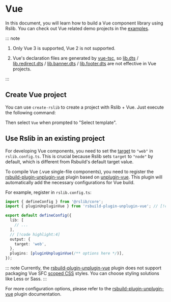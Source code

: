 # Vue

In this document, you will learn how to build a Vue component library using Rslib. You can check out Vue related demo projects in the [examples](https://github.com/web-infra-dev/rslib/tree/main/examples).

::: note

1. Only Vue 3 is supported, Vue 2 is not supported.

2. Vue's declaration files are generated by [vue-tsc](https://www.npmjs.com/package/vue-tsc), so [lib.dts](/config/lib/dts.md) / [lib.redirect.dts](/config/lib/redirect.md#redirectdts) / [lib.banner.dts](/config/lib/banner.md#bannerdts) / [lib.footer.dts](/config/lib/footer.md#bannerdts) are not effective in Vue projects.

:::

## Create Vue project

You can use `create-rslib` to create a project with Rslib + Vue. Just execute the following command:



Then select `Vue` when prompted to "Select template".

## Use Rslib in an existing project

For developing Vue components, you need to set the [target](/config/rsbuild/output.md#outputtarget) to `"web"` in `rslib.config.ts`. This is crucial because Rslib sets `target` to `"node"` by default, which is different from Rsbuild's default target value.

To compile Vue (.vue single-file components), you need to register the [rsbuild-plugin-unplugin-vue](https://github.com/rspack-contrib/rsbuild-plugin-unplugin-vue) plugin based on [unplugin-vue](https://github.com/unplugin/unplugin-vue). This plugin will automatically add the necessary configurations for Vue build.

For example, register in `rslib.config.ts`:

```ts title="rslib.config.ts"
import { defineConfig } from '@rslib/core';
import { pluginUnpluginVue } from 'rsbuild-plugin-unplugin-vue'; // [!code highlight]

export default defineConfig({
  lib: [
    // ...
  ],
  // [!code highlight:4]
  output: {
    target: 'web',
  },
  plugins: [pluginUnpluginVue(/** options here */)],
});
```

::: note
Currently, the [rsbuild-plugin-unplugin-vue](https://github.com/rspack-contrib/rsbuild-plugin-unplugin-vue) plugin does not support packaging Vue SFC [scoped CSS](https://vuejs.org/api/sfc-css-features#scoped-css) styles. You can choose styling solutions like Less or Sass.
:::

For more configuration options, please refer to the [rsbuild-plugin-unplugin-vue](https://github.com/rspack-contrib/rsbuild-plugin-unplugin-vue) plugin documentation.
